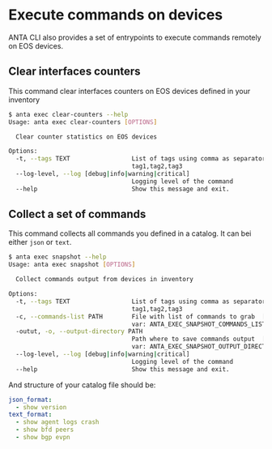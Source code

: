 # Execute commands on devices

ANTA CLI also provides a set of entrypoints to execute commands remotely on EOS devices.

## Clear interfaces counters

This command clear interfaces counters on EOS devices defined in your inventory

```bash
$ anta exec clear-counters --help
Usage: anta exec clear-counters [OPTIONS]

  Clear counter statistics on EOS devices

Options:
  -t, --tags TEXT                 List of tags using comma as separator:
                                  tag1,tag2,tag3
  --log-level, --log [debug|info|warning|critical]
                                  Logging level of the command
  --help                          Show this message and exit.
```

## Collect a set of commands

This command collects all commands you defined in a catalog. It can bei either `json` or `text`.

```bash
$ anta exec snapshot --help
Usage: anta exec snapshot [OPTIONS]

  Collect commands output from devices in inventory

Options:
  -t, --tags TEXT                 List of tags using comma as separator:
                                  tag1,tag2,tag3
  -c, --commands-list PATH        File with list of commands to grab  [env
                                  var: ANTA_EXEC_SNAPSHOT_COMMANDS_LIST]
  -outut, -o, --output-directory PATH
                                  Path where to save commands output  [env
                                  var: ANTA_EXEC_SNAPSHOT_OUTPUT_DIRECTORY]
  --log-level, --log [debug|info|warning|critical]
                                  Logging level of the command
  --help                          Show this message and exit.
```

And structure of your catalog file should be:

```yaml
json_format:
  - show version
text_format:
  - show agent logs crash
  - show bfd peers
  - show bgp evpn
```